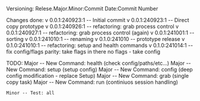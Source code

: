 Versioning:
    Relese.Major.Minor:Commit Date:Commit Number

Changes done:
    v 0.0.1:240923:1 -- Initial commit
    v 0.0.1:240923:1 -- Direct copy prototype
    v 0.0.1:240926:1 -- refactoring: grab process control
    v 0.0.1:240927:1 -- refactoring: grab process control (again)
    v 0.0.1:241001:1 -- sorting
    v 0.0.1:241010:1 -- renaming
    v 0.1.0:241010   -- prototype release
    v 0.1.0:241010:1 -- refactoring: setup and health commands
    v 0.1.0:241014:1 -- fix config/flags parity: take flags in there no flags - take config
    

TODO:
    Major -- New Command: health (check config/paths/etc...)
    Major -- New Command: setup (setup config)
    Major -- New Command: config (deep config modification - replace Setup)
    Major -- New Command: grab (single copy task)
    Major -- New Command: run (continiuos session handling)
    
    Minor -- Test: all

